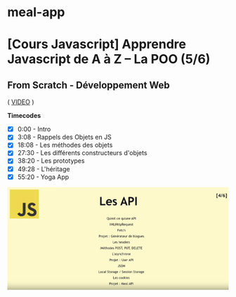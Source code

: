 # meal-app

# [Cours Javascript] Apprendre Javascript de A à Z – La POO (5/6)

## From Scratch - Développement Web

( [VIDEO](https://youtu.be/Z3hrfLcr2Ws) )

**Timecodes**

- [x] 0:00 - Intro
- [x] 3:08 - Rappels des Objets en JS
- [x] 18:08 - Les méthodes des objets
- [x] 27:30 - Les différents constructeurs d'objets
- [x] 38:20 - Les prototypes
- [x] 49:28 - L'héritage
- [x] 55:20 - Yoga App

![Logo](./logo.png)
